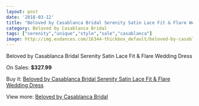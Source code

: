 ```yaml
---
layout: post
date: '2018-03-12'
title: "Beloved by Casablanca Bridal Serenity Satin Lace Fit & Flare Wedding Dress"
category: Beloved by Casablanca Bridal
tags: ["serenity","unique","style","sale","casablanca"]
image: http://img.eudances.com/16344-thickbox_default/beloved-by-casablanca-bridal-serenity-satin-lace-fit-flare-wedding-dress.jpg
---
```

Beloved by Casablanca Bridal Serenity Satin Lace Fit & Flare Wedding Dress

On Sales: **$327.99**
<a href="https://www.eudances.com/en/beloved-by-casablanca-bridal/4812-beloved-by-casablanca-bridal-serenity-satin-lace-fit-flare-wedding-dress.html"><amp-img layout="responsive" width="600" height="600" src="//img.eudances.com/16344-thickbox_default/beloved-by-casablanca-bridal-serenity-satin-lace-fit-flare-wedding-dress.jpg" alt="Beloved by Casablanca Bridal Serenity Satin Lace Fit & Flare Wedding Dress 0" /></a>
<a href="https://www.eudances.com/en/beloved-by-casablanca-bridal/4812-beloved-by-casablanca-bridal-serenity-satin-lace-fit-flare-wedding-dress.html"><amp-img layout="responsive" width="600" height="600" src="//img.eudances.com/16346-thickbox_default/beloved-by-casablanca-bridal-serenity-satin-lace-fit-flare-wedding-dress.jpg" alt="Beloved by Casablanca Bridal Serenity Satin Lace Fit & Flare Wedding Dress 1" /></a>
<a href="https://www.eudances.com/en/beloved-by-casablanca-bridal/4812-beloved-by-casablanca-bridal-serenity-satin-lace-fit-flare-wedding-dress.html"><amp-img layout="responsive" width="600" height="600" src="//img.eudances.com/16345-thickbox_default/beloved-by-casablanca-bridal-serenity-satin-lace-fit-flare-wedding-dress.jpg" alt="Beloved by Casablanca Bridal Serenity Satin Lace Fit & Flare Wedding Dress 2" /></a>

Buy it: [Beloved by Casablanca Bridal Serenity Satin Lace Fit & Flare Wedding Dress](https://www.eudances.com/en/beloved-by-casablanca-bridal/4812-beloved-by-casablanca-bridal-serenity-satin-lace-fit-flare-wedding-dress.html "Beloved by Casablanca Bridal Serenity Satin Lace Fit & Flare Wedding Dress")

View more: [Beloved by Casablanca Bridal](https://www.eudances.com/en/89-beloved-by-casablanca-bridal "Beloved by Casablanca Bridal")